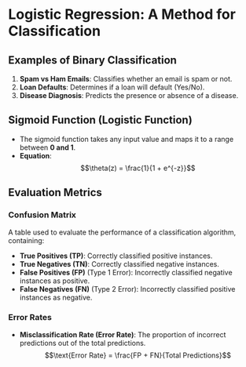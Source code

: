 # Logistic Regression: A Method for Classification

## Examples of Binary Classification
1. **Spam vs Ham Emails**: Classifies whether an email is spam or not.
2. **Loan Defaults**: Determines if a loan will default (Yes/No).
3. **Disease Diagnosis**: Predicts the presence or absence of a disease.

## Sigmoid Function (Logistic Function)
- The sigmoid function takes any input value and maps it to a range between **0 and 1**.
- **Equation**:  
  $$\theta(z) = \frac{1}{1 + e^{-z}}$$  

## Evaluation Metrics
### Confusion Matrix
A table used to evaluate the performance of a classification algorithm, containing:
- **True Positives (TP)**: Correctly classified positive instances.
- **True Negatives (TN)**: Correctly classified negative instances.
- **False Positives (FP)** (Type 1 Error): Incorrectly classified negative instances as positive.
- **False Negatives (FN)** (Type 2 Error): Incorrectly classified positive instances as negative.

### Error Rates
- **Misclassification Rate (Error Rate)**: The proportion of incorrect predictions out of the total predictions.  
  $$\text{Error Rate} = \frac{FP + FN}{Total Predictions}$$
